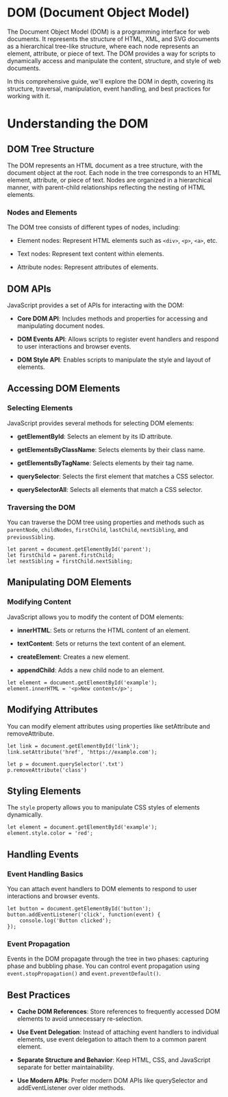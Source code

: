 # DOM (Document Object Model)

The Document Object Model (DOM) is a programming interface for web documents. It represents the structure of HTML, XML, and SVG documents as a hierarchical tree-like structure, where each node represents an element, attribute, or piece of text. The DOM provides a way for scripts to dynamically access and manipulate the content, structure, and style of web documents.

In this comprehensive guide, we'll explore the DOM in depth, covering its structure, traversal, manipulation, event handling, and best practices for working with it.


# Understanding the DOM

## DOM Tree Structure

The DOM represents an HTML document as a tree structure, with the document object at the root. Each node in the tree corresponds to an HTML element, attribute, or piece of text. Nodes are organized in a hierarchical manner, with parent-child relationships reflecting the nesting of HTML elements.


### Nodes and Elements

The DOM tree consists of different types of nodes, including:

- Element nodes: Represent HTML elements such as `<div>`, `<p>`, `<a>`, etc.

- Text nodes: Represent text content within elements.

- Attribute nodes: Represent attributes of elements.



## DOM APIs

JavaScript provides a set of APIs for interacting with the DOM:

- **Core DOM API**: Includes methods and properties for accessing and manipulating document nodes.

- **DOM Events API**: Allows scripts to register event handlers and respond to user interactions and browser events.

- **DOM Style API**: Enables scripts to manipulate the style and layout of elements.



## Accessing DOM Elements

### Selecting Elements

JavaScript provides several methods for selecting DOM elements:

- **getElementById**: Selects an element by its ID attribute.

- **getElementsByClassName**: Selects elements by their class name.

- **getElementsByTagName**: Selects elements by their tag name.

- **querySelector**: Selects the first element that matches a CSS selector.

- **querySelectorAll**: Selects all elements that match a CSS selector.



### Traversing the DOM

You can traverse the DOM tree using properties and methods such as `parentNode`, `childNodes`, `firstChild`, `lastChild`, `nextSibling`, and `previousSibling`.

```
let parent = document.getElementById('parent');
let firstChild = parent.firstChild;
let nextSibling = firstChild.nextSibling;
```



## Manipulating DOM Elements

### Modifying Content

JavaScript allows you to modify the content of DOM elements:

- **innerHTML**: Sets or returns the HTML content of an element.

- **textContent**: Sets or returns the text content of an element.

- **createElement**: Creates a new element.

- **appendChild**: Adds a new child node to an element.

```
let element = document.getElementById('example');
element.innerHTML = '<p>New content</p>';
```

## Modifying Attributes

You can modify element attributes using properties like setAttribute and removeAttribute.

```
let link = document.getElementById('link');
link.setAttribute('href', 'https://example.com');

let p = document.querySelector('.txt')
p.removeAttribute('class')
```


## Styling Elements

The `style` property allows you to manipulate CSS styles of elements dynamically.

```
let element = document.getElementById('example');
element.style.color = 'red';
```


## Handling Events

### Event Handling Basics

You can attach event handlers to DOM elements to respond to user interactions and browser events.

```
let button = document.getElementById('button');
button.addEventListener('click', function(event) {
    console.log('Button clicked');
});
```


### Event Propagation

Events in the DOM propagate through the tree in two phases: capturing phase and bubbling phase. You can control event propagation using `event.stopPropagation()` and `event.preventDefault()`.




## Best Practices

- **Cache DOM References**: Store references to frequently accessed DOM elements to avoid unnecessary re-selection.

- **Use Event Delegation**: Instead of attaching event handlers to individual elements, use event delegation to attach them to a common parent element.

- **Separate Structure and Behavior**: Keep HTML, CSS, and JavaScript separate for better maintainability.

- **Use Modern APIs**: Prefer modern DOM APIs like querySelector and addEventListener over older methods.

















